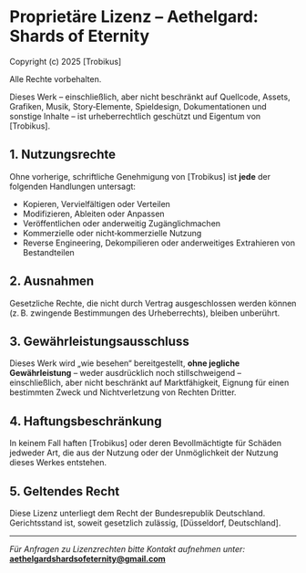 # Proprietäre Lizenz – Aethelgard: Shards of Eternity

Copyright (c) 2025 [Trobikus]

Alle Rechte vorbehalten.

Dieses Werk – einschließlich, aber nicht beschränkt auf Quellcode, Assets, Grafiken, Musik, Story‑Elemente, Spieldesign, Dokumentationen und sonstige Inhalte – ist urheberrechtlich geschützt und Eigentum von [Trobikus].

## 1. Nutzungsrechte
Ohne vorherige, schriftliche Genehmigung von [Trobikus] ist **jede** der folgenden Handlungen untersagt:
- Kopieren, Vervielfältigen oder Verteilen
- Modifizieren, Ableiten oder Anpassen
- Veröffentlichen oder anderweitig Zugänglichmachen
- Kommerzielle oder nicht‑kommerzielle Nutzung
- Reverse Engineering, Dekompilieren oder anderweitiges Extrahieren von Bestandteilen

## 2. Ausnahmen
Gesetzliche Rechte, die nicht durch Vertrag ausgeschlossen werden können (z. B. zwingende Bestimmungen des Urheberrechts), bleiben unberührt.

## 3. Gewährleistungsausschluss
Dieses Werk wird „wie besehen“ bereitgestellt, **ohne jegliche Gewährleistung** – weder ausdrücklich noch stillschweigend – einschließlich, aber nicht beschränkt auf Marktfähigkeit, Eignung für einen bestimmten Zweck und Nichtverletzung von Rechten Dritter.

## 4. Haftungsbeschränkung
In keinem Fall haften [Trobikus] oder deren Bevollmächtigte für Schäden jedweder Art, die aus der Nutzung oder der Unmöglichkeit der Nutzung dieses Werkes entstehen.

## 5. Geltendes Recht
Diese Lizenz unterliegt dem Recht der Bundesrepublik Deutschland. Gerichtsstand ist, soweit gesetzlich zulässig, [Düsseldorf, Deutschland].

---

*Für Anfragen zu Lizenzrechten bitte Kontakt aufnehmen unter:*  
**aethelgardshardsofeternity@gmail.com**